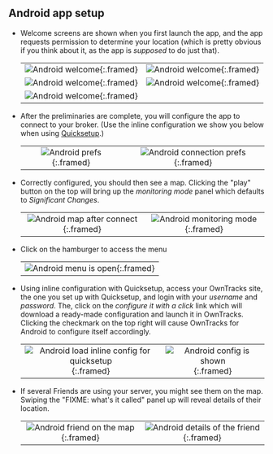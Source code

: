 ## Android app setup

- Welcome screens are shown when you first launch the app, and the app requests permission to determine your location (which is pretty obvious if you think about it, as the app is _supposed_ to do just that).

    |        |         |
    | :------------------------------------------------------: | :------------------------------------------------------: |
    | ![Android welcome](assets-a/sm-a-welcome1.png){:.framed} | ![Android welcome](assets-a/sm-a-welcome2.png){:.framed} |
    | ![Android welcome](assets-a/sm-a-welcome3.png){:.framed} | ![Android welcome](assets-a/sm-a-welcome4.png){:.framed} |
    | ![Android welcome](assets-a/sm-a-welcome5.png){:.framed} |             |

- After the preliminaries are complete, you will configure the app to connect to your broker. (Use the inline configuration we show you below when using [Quicksetup](../quicksetup.md).)

    |        |         |
    | :------------------------------------------------------: | :------------------------------------------------------: |
    | ![Android prefs](assets-a/sm-a-prefs-main.png){:.framed} | ![Android connection prefs](assets-a/sm-a-prefs-connection.png){:.framed}  |


- Correctly configured, you should then see a map. Clicking the "play" button on the top will bring up the _monitoring mode_ panel which defaults to _Significant Changes_.

    |        |         |
    | :------------------------------------------------------: | :------------------------------------------------------: |
    | ![Android map after connect](assets-a/sm-a-map-after-connect.png){:.framed} |  ![Android monitoring mode](assets-a/sm-a-monitoring-mode.png){:.framed} |

- Click on the hamburger to access the menu

    |        |
    | :------------------------------------------------------: |
    | ![Android menu is open](assets-a/sm-a-menu-open.png){:.framed} |   

- Using inline configuration with Quicksetup, access your OwnTracks site, the one you set up with Quicksetup, and login with your _username_ and _password_. The, click on the _configure it with a click_ link which will download a ready-made configuration and launch it in OwnTracks. Clicking the checkmark on the top right will cause OwnTracks for Android to configure itself accordingly.

    |        |         |
    | :------------------------------------------------------: | :------------------------------------------------------: |
    | ![Android load inline config for quicksetup](assets-a/sm-a-inline-config-1.png){:.framed} | ![Android config is shown](assets-a/sm-a-inline-config-2.png){:.framed} |

- If several Friends are using your server, you might see them on the map. Swiping the "FIXME: what's it called" panel up will reveal details of their location.

    |        |         |
    | :------------------------------------------------------: | :------------------------------------------------------: |
    | ![Android friend on the map](assets-a/sm-a-friend-on-map-ck.png){:.framed}  | ![Android details of the friend](assets-a/sm-a-friend-on-map-ck-details.png){:.framed} |


